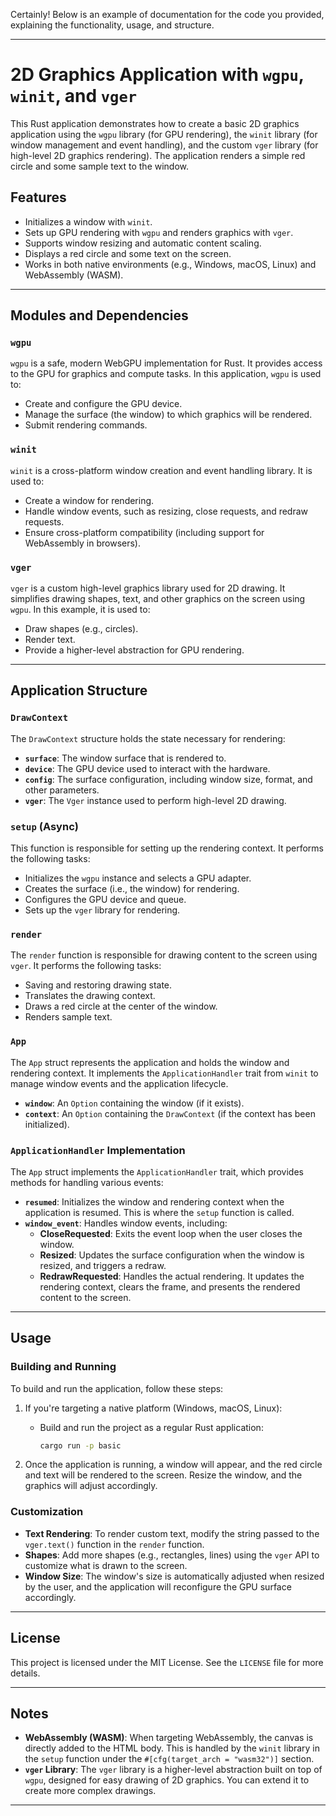 Certainly! Below is an example of documentation for the code you provided, explaining the functionality, usage, and structure.

---

# 2D Graphics Application with `wgpu`, `winit`, and `vger`

This Rust application demonstrates how to create a basic 2D graphics application using the `wgpu` library (for GPU rendering), the `winit` library (for window management and event handling), and the custom `vger` library (for high-level 2D graphics rendering). The application renders a simple red circle and some sample text to the window.

## Features

- Initializes a window with `winit`.
- Sets up GPU rendering with `wgpu` and renders graphics with `vger`.
- Supports window resizing and automatic content scaling.
- Displays a red circle and some text on the screen.
- Works in both native environments (e.g., Windows, macOS, Linux) and WebAssembly (WASM).

---

## Modules and Dependencies

### `wgpu`

`wgpu` is a safe, modern WebGPU implementation for Rust. It provides access to the GPU for graphics and compute tasks. In this application, `wgpu` is used to:

- Create and configure the GPU device.
- Manage the surface (the window) to which graphics will be rendered.
- Submit rendering commands.

### `winit`

`winit` is a cross-platform window creation and event handling library. It is used to:

- Create a window for rendering.
- Handle window events, such as resizing, close requests, and redraw requests.
- Ensure cross-platform compatibility (including support for WebAssembly in browsers).

### `vger`

`vger` is a custom high-level graphics library used for 2D drawing. It simplifies drawing shapes, text, and other graphics on the screen using `wgpu`. In this example, it is used to:

- Draw shapes (e.g., circles).
- Render text.
- Provide a higher-level abstraction for GPU rendering.

---

## Application Structure

### `DrawContext`

The `DrawContext` structure holds the state necessary for rendering:

- **`surface`**: The window surface that is rendered to.
- **`device`**: The GPU device used to interact with the hardware.
- **`config`**: The surface configuration, including window size, format, and other parameters.
- **`vger`**: The `Vger` instance used to perform high-level 2D drawing.

### `setup` (Async)

This function is responsible for setting up the rendering context. It performs the following tasks:

- Initializes the `wgpu` instance and selects a GPU adapter.
- Creates the surface (i.e., the window) for rendering.
- Configures the GPU device and queue.
- Sets up the `vger` library for rendering.

### `render`

The `render` function is responsible for drawing content to the screen using `vger`. It performs the following tasks:

- Saving and restoring drawing state.
- Translates the drawing context.
- Draws a red circle at the center of the window.
- Renders sample text.

### `App`

The `App` struct represents the application and holds the window and rendering context. It implements the `ApplicationHandler` trait from `winit` to manage window events and the application lifecycle.

- **`window`**: An `Option` containing the window (if it exists).
- **`context`**: An `Option` containing the `DrawContext` (if the context has been initialized).

### `ApplicationHandler` Implementation

The `App` struct implements the `ApplicationHandler` trait, which provides methods for handling various events:

- **`resumed`**: Initializes the window and rendering context when the application is resumed. This is where the `setup` function is called.
- **`window_event`**: Handles window events, including:
  - **CloseRequested**: Exits the event loop when the user closes the window.
  - **Resized**: Updates the surface configuration when the window is resized, and triggers a redraw.
  - **RedrawRequested**: Handles the actual rendering. It updates the rendering context, clears the frame, and presents the rendered content to the screen.

---

## Usage

### Building and Running

To build and run the application, follow these steps:

1. If you're targeting a native platform (Windows, macOS, Linux):

   - Build and run the project as a regular Rust application:
     ```bash
     cargo run -p basic
     ```

2. Once the application is running, a window will appear, and the red circle and text will be rendered to the screen. Resize the window, and the graphics will adjust accordingly.

### Customization

- **Text Rendering**: To render custom text, modify the string passed to the `vger.text()` function in the `render` function.
- **Shapes**: Add more shapes (e.g., rectangles, lines) using the `vger` API to customize what is drawn to the screen.
- **Window Size**: The window's size is automatically adjusted when resized by the user, and the application will reconfigure the GPU surface accordingly.

---

## License

This project is licensed under the MIT License. See the `LICENSE` file for more details.

---

## Notes

- **WebAssembly (WASM)**: When targeting WebAssembly, the canvas is directly added to the HTML body. This is handled by the `winit` library in the `setup` function under the `#[cfg(target_arch = "wasm32")]` section.
- **`vger` Library**: The `vger` library is a higher-level abstraction built on top of `wgpu`, designed for easy drawing of 2D graphics. You can extend it to create more complex drawings.

---
